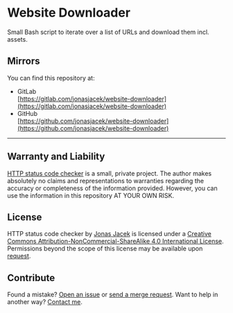 # Website Downloader

Small Bash script to iterate over a list of URLs and download them incl. assets.

## Mirrors

You can find this repository at:
* GitLab  
  [https://gitlab.com/jonasjacek/website-downloader](https://gitlab.com/jonasjacek/website-downloader)
* GitHub  
  [https://github.com/jonasjacek/website-downloader](https://github.com/jonasjacek/website-downloader)

***

## Warranty and Liability
[HTTP status code checker](https://gitlab.com/jonasjacek/website-downloader) is a small, private project. The author makes absolutely no claims and representations to warranties regarding the accuracy or completeness of the information provided. However, you can use the information in this repository AT YOUR OWN RISK.

## License

<span xmlns:dct="http://purl.org/dc/terms/" href="http://purl.org/dc/dcmitype/Text" property="dct:title" rel="dct:type">HTTP status code checker</span> by <a xmlns:cc="http://creativecommons.org/ns#" href="https://gitlab.com/jonasjacek/website-downloader" property="cc:attributionName" rel="cc:attributionURL">Jonas Jacek</a> is licensed under a <a rel="license" href="http://creativecommons.org/licenses/by-nc-sa/4.0/">Creative Commons Attribution-NonCommercial-ShareAlike 4.0 International License</a>. Permissions beyond the scope of this license may be available upon <a xmlns:cc="http://creativecommons.org/ns#" href="https://www.jonas.me/contact" rel="cc:morePermissions">request</a>.

## Contribute

Found a mistake? [Open an issue](https://gitlab.com/jonasjacek/website-downloader/-/issues) or [send a merge request](https://gitlab.com/jonasjacek/website-downloader/-/merge_requests). Want to help in another way? [Contact me](https://www.jonas.me/contact).
